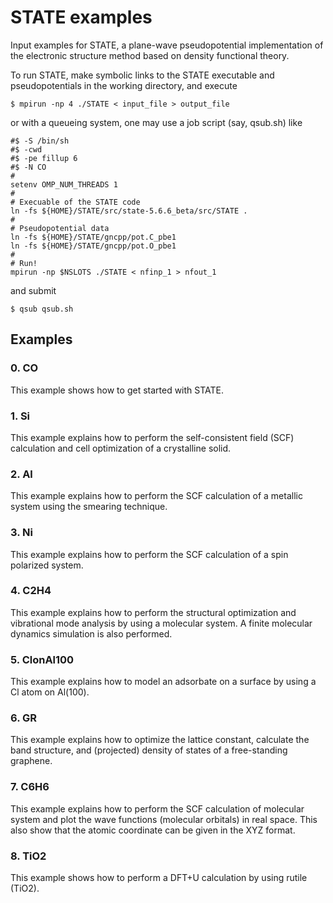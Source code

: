 # STATE examples

Input examples for STATE, a plane-wave pseudopotential implementation of
the electronic structure method based on density functional theory.

To run STATE, make symbolic links to the STATE executable and pseudopotentials in the working directory, and execute

    $ mpirun -np 4 ./STATE < input_file > output_file

or with a queueing system, one may use a job script (say, qsub.sh) like

    #$ -S /bin/sh
    #$ -cwd
    #$ -pe fillup 6
    #$ -N CO
    #
    setenv OMP_NUM_THREADS 1
    #
    # Execuable of the STATE code
    ln -fs ${HOME}/STATE/src/state-5.6.6_beta/src/STATE .
    #
    # Pseudopotential data
    ln -fs ${HOME}/STATE/gncpp/pot.C_pbe1
    ln -fs ${HOME}/STATE/gncpp/pot.O_pbe1
    # 
    # Run!
    mpirun -np $NSLOTS ./STATE < nfinp_1 > nfout_1

and submit

    $ qsub qsub.sh

## Examples

### 0. CO
This example shows how to get started with STATE.

### 1. Si
This example explains how to perform the self-consistent field (SCF) calculation and cell optimization of a crystalline solid.

### 2. Al
This example explains how to perform the SCF calculation of a metallic system using the smearing technique.

### 3. Ni
This example explains how to perform the SCF calculation of a spin polarized system.

### 4. C2H4
This example explains how to perform the structural optimization and vibrational mode analysis by using a molecular system.
A finite molecular dynamics simulation is also performed.

### 5. ClonAl100
This example explains how to model an adsorbate on a surface by using a Cl atom on Al(100).

### 6. GR
This example explains how to optimize the lattice constant, calculate the band structure, and (projected) density of states of a free-standing graphene.

### 7. C6H6
This example explains how to perform the SCF calculation of molecular system and plot the wave functions (molecular orbitals) in real space. This also show that the atomic coordinate can be given in the XYZ format.

### 8. TiO2
This example shows how to perform a DFT+U calculation by using rutile (TiO2).
